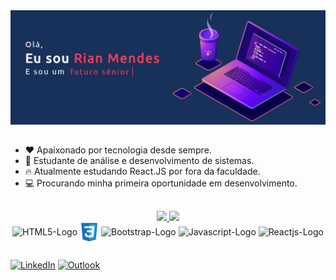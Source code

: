 <img src="https://raw.githubusercontent.com/devrianmendes/devrianmendes/main/img/banner.jpg"/>

##
- ❤️ Apaixonado por tecnologia desde sempre.
- 📖 Estudante de análise e desenvolvimento de sistemas.
- 🔥 Atualmente estudando React.JS por fora da faculdade.
- 💻 Procurando minha primeira oportunidade em desenvolvimento.

##

<div align="center">
  <a href="https://github.com/devrianmendes">
    <img height="170em" src="https://github-readme-stats.vercel.app/api?username=devrianmendes&show_icons=true&theme=cobalt&include_all_commits=true&count_private=true"/>
    <img height="170em" src="https://github-readme-stats.vercel.app/api/top-langs/?username=devrianmendes&layout=compact&langs_count=7&theme=cobalt"/>
  </a>
</div>

<div style="display: inline_block" align="center">
  <img align="center" alt="HTML5-Logo" height="30" width="30" src="https://cdn.jsdelivr.net/gh/devicons/devicon/icons/html5/html5-original.svg" />        
  <img align="center" alt="CSS3-Logo" height="30" width="30" src="https://raw.githubusercontent.com/devicons/devicon/master/icons/css3/css3-original.svg">
  <img align="center" alt="Bootstrap-Logo" height="40" width="40" src="https://cdn.jsdelivr.net/gh/devicons/devicon/icons/bootstrap/bootstrap-original.svg" />       
  <img align="center" alt="Javascript-Logo" height="30" width="30" src="https://cdn.jsdelivr.net/gh/devicons/devicon/icons/javascript/javascript-original.svg" />   
  <img align="center" alt="Reactjs-Logo" height="30" width="30" src="https://cdn.jsdelivr.net/gh/devicons/devicon/icons/react/react-original.svg">
</div>

##

  <a href="https://www.linkedin.com/in/rian-mendes-65102687/" target="_blank">![LinkedIn](https://img.shields.io/badge/linkedin-%230077B5.svg?style=for-the-badge&logo=linkedin&logoColor=white)<a/>
  <a href="mailto:dev.rianmendes@outlook.com">![Outlook](https://img.shields.io/badge/Microsoft_Outlook-0078D4?style=for-the-badge&logo=microsoft-outlook&logoColor=white)</a>

